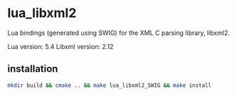 lua_libxml2
===========

Lua bindings (generated using SWIG) for the XML C parsing library, libxml2.

Lua version: 5.4
Libxml version: 2.12

## installation
```bash
mkdir build && cmake .. && make lua_libxml2_SWIG && make install
```
